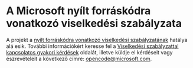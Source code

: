 # <a name="microsoft-open-source-code-of-conduct"></a>A Microsoft nyílt forráskódra vonatkozó viselkedési szabályzata

A projekt a [nyílt forráskódra vonatkozó viselkedési szabályzatának](https://opensource.microsoft.com/codeofconduct/) hatálya alá esik.
További információkért keresse fel a [Viselkedési szabályzattal kapcsolatos gyakori kérdések](https://opensource.microsoft.com/codeofconduct/faq/) oldalát, illetve küldje el kérdéseit vagy észrevételeit a következő címre: [opencode@microsoft.com](mailto:opencode@microsoft.com).
